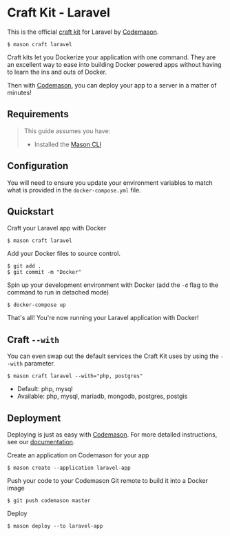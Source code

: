 # Craft Kit - Laravel
This is the official [craft kit](http://codemason.io/docs/craft-kits) for Laravel by [Codemason](http://codemason.io). 

```
$ mason craft laravel
```

Craft kits let you Dockerize your application with one command. They are an excellent way to ease into building Docker powered apps without having to learn the ins and outs of Docker.

Then with [Codemason](http://codemason.io), you can deploy your app to a server in a matter of minutes!

## Requirements 
> This guide assumes you have:
> - Installed the [Mason CLI](http://codemason.io/docs/installation)

## Configuration
You will need to ensure you update your environment variables to match what is provided in the `docker-compose.yml` file.

## Quickstart
Craft your Laravel app with Docker 
```
$ mason craft laravel
```

Add your Docker files to source control.
```
$ git add .
$ git commit -m "Docker"
```

Spin up your development environment with Docker (add the `-d` flag to the command to run in detached mode)
``` 
$ docker-compose up
```

That's all! You're now running your Laravel application with Docker!

## Craft `--with`
You can even swap out the default services the Craft Kit uses by using the `--with` parameter.
```
$ mason craft laravel --with="php, postgres"
```
- Default: php, mysql
- Available: php, mysql, mariadb, mongodb, postgres, postgis


## Deployment
Deploying is just as easy with [Codemason](http://codemason.io). For more detailed instructions, see our [documentation](http://codemason.io/docs/quickstart#deploy-dreams).

Create an application on Codemason for your app
```
$ mason create --application laravel-app
```

Push your code to your Codemason Git remote to build it into a Docker image
```
$ git push codemason master 
```

Deploy
```
$ mason deploy --to laravel-app
```
